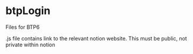 # btpLogin

Files for BTP6

.js file contains link to the relevant notion website. This must be public, not private within notion
